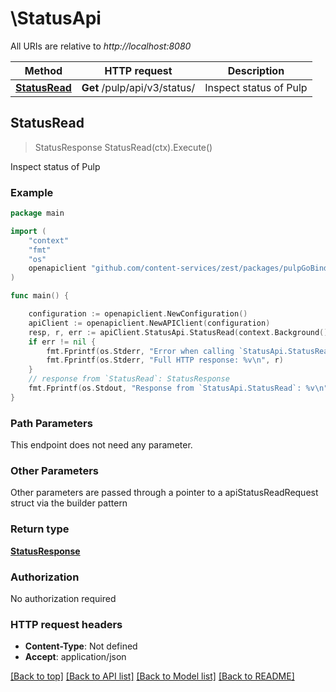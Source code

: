 # \StatusApi

All URIs are relative to *http://localhost:8080*

Method | HTTP request | Description
------------- | ------------- | -------------
[**StatusRead**](StatusApi.md#StatusRead) | **Get** /pulp/api/v3/status/ | Inspect status of Pulp



## StatusRead

> StatusResponse StatusRead(ctx).Execute()

Inspect status of Pulp



### Example

```go
package main

import (
    "context"
    "fmt"
    "os"
    openapiclient "github.com/content-services/zest/packages/pulpGoBinding"
)

func main() {

    configuration := openapiclient.NewConfiguration()
    apiClient := openapiclient.NewAPIClient(configuration)
    resp, r, err := apiClient.StatusApi.StatusRead(context.Background()).Execute()
    if err != nil {
        fmt.Fprintf(os.Stderr, "Error when calling `StatusApi.StatusRead``: %v\n", err)
        fmt.Fprintf(os.Stderr, "Full HTTP response: %v\n", r)
    }
    // response from `StatusRead`: StatusResponse
    fmt.Fprintf(os.Stdout, "Response from `StatusApi.StatusRead`: %v\n", resp)
}
```

### Path Parameters

This endpoint does not need any parameter.

### Other Parameters

Other parameters are passed through a pointer to a apiStatusReadRequest struct via the builder pattern


### Return type

[**StatusResponse**](StatusResponse.md)

### Authorization

No authorization required

### HTTP request headers

- **Content-Type**: Not defined
- **Accept**: application/json

[[Back to top]](#) [[Back to API list]](../README.md#documentation-for-api-endpoints)
[[Back to Model list]](../README.md#documentation-for-models)
[[Back to README]](../README.md)

